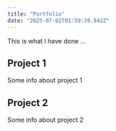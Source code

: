```yaml
---
title: "Portfolio"
date: "2025-07-02T01:59:39.942Z"
---
```



This is what I have done …


## Project 1

Some info about project 1


## Project 2

Some info about project 2

